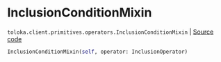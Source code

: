 # InclusionConditionMixin
`toloka.client.primitives.operators.InclusionConditionMixin` | [Source code](https://github.com/Toloka/toloka-kit/blob/v0.1.26/src/client/primitives/operators.py#L133)

```python
InclusionConditionMixin(self, operator: InclusionOperator)
```

